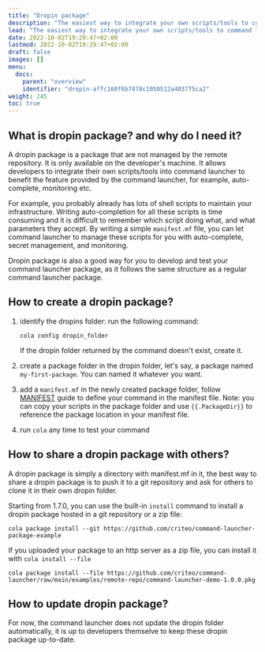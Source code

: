 ```yaml
---
title: "Dropin package"
description: "The easiest way to integrate your own scripts/tools to command launcher"
lead: "The easiest way to integrate your own scripts/tools to command launcher"
date: 2022-10-02T19:29:47+02:00
lastmod: 2022-10-02T19:29:47+02:00
draft: false
images: []
menu:
  docs:
    parent: "overview"
    identifier: "dropin-affc160f6b7478c1050512a4037f5ca2"
weight: 245
toc: true
---
```


## What is dropin package? and why do I need it?

A dropin package is a package that are not managed by the remote repository. It is only available on the developer's machine. It allows developers to integrate their own scripts/tools into command launcher to benefit the feature provided by the command launcher, for example, auto-complete, monitoring etc.

For example, you probably already has lots of shell scripts to maintain your infrastructure. Writing auto-completion for all these scripts is time consuming and it is difficult to remember which script doing what, and what parameters they accept. By writing a simple `manifest.mf` file, you can let command launcher to manage these scripts for you with auto-complete, secret management, and monitoring.

Dropin package is also a good way for you to develop and test your command launcher package, as it follows the same structure as a regular command launcher package.

## How to create a dropin package?

1. identify the dropins folder: run the following command:

    ```shell
    cola config dropin_folder
    ```

    If the dropin folder returned by the command doesn't exist, create it.
1. create a package folder in the dropin folder, let's say, a package named `my-first-package`. You can named it whatever you want.
1. add a `manifest.mf` in the newly created package folder, follow [MANIFEST](../manifest) guide to define your command in the manifest file. Note: you can copy your scripts in the package folder and use `{{.PackageDir}}` to reference the package location in your manifest file.
1. run `cola` any time to test your command

## How to share a dropin package with others?

A dropin package is simply a directory with manifest.mf in it, the best way to share a dropin package is to push it to a git repository and ask for others to clone it in their own dropin folder.

Starting from 1.7.0, you can use the built-in `install` command to install a dropin package hosted in a git repository or a zip file:

```shell
cola package install --git https://github.com/criteo/command-launcher-package-example
```

If you uploaded your package to an http server as a zip file, you can install it with `cola install --file`

```shell
cola package install --file https://github.com/criteo/command-launcher/raw/main/examples/remote-repo/command-launcher-demo-1.0.0.pkg
```

## How to update dropin package?

For now, the command launcher does not update the dropin folder automatically, it is up to developers themselve to keep these dropin package up-to-date.
